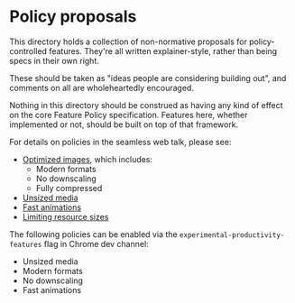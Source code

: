 Policy proposals
================

This directory holds a collection of non-normative proposals for
policy-controlled features. They're all written explainer-style, rather than
being specs in their own right.

These should be taken as "ideas people are considering building out", and
comments on all are wholeheartedly encouraged.

Nothing in this directory should be construed as having any kind of effect on
the core Feature Policy specification. Features here, whether implemented or
not, should be built on top of that framework.

For details on policies in the seamless web talk, please see:
- [Optimized images](https://github.com/WICG/feature-policy/blob/gh-pages/policies/optimized-images.md), which includes:
  - Modern formats
  - No downscaling
  - Fully compressed
- [Unsized media](https://github.com/WICG/feature-policy/blob/gh-pages/policies/unsized-media.md)
- [Fast animations](https://github.com/WICG/feature-policy/blob/gh-pages/policies/animations.md)
- [Limiting resource sizes](https://github.com/WICG/transfer-size/blob/master/README.md)

The following policies can be enabled via the `experimental-productivity-features` flag in Chrome dev channel:
- Unsized media
- Modern formats
- No downscaling
- Fast animations
